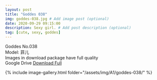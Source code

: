 ```yaml
---
layout: post
title: "Goddes 038"
img: goddes-038.jpg # Add image post (optional)
date: 2020-09-29 09:15:00
description: Sexy girl. # Add post description (optional)
tag: [cute, sexy, goddes]
---
```

Goddes No.038  
Model: 菲儿                 
Images in download package have full quality                    
Google Drive [Download Full](http://gestyy.com/eeC8ZP)

{% include image-gallery.html folder="/assets/img/A1/goddes-038/" %}
